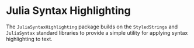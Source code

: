 # Julia Syntax Highlighting

<!-- [![Stable](https://img.shields.io/badge/docs-stable-blue.svg)](https://JuliaLang.github.io/JuliaSyntaxHighlighting.jl/stable/) -->
<!-- [![Dev](https://img.shields.io/badge/docs-dev-blue.svg)](https://JuliaLang.github.io/JuliaSyntaxHighlighting.jl/dev/) -->
<!-- [![Build Status](https://github.com/JuliaLang/JuliaSyntaxHighlighting.jl/actions/workflows/CI.yml/badge.svg?branch=main)](https://github.com/JuliaLang/JuliaSyntaxHighlighting.jl/actions/workflows/CI.yml?query=branch%3Amain) -->
<!-- [![Coverage](https://codecov.io/gh/JuliaLang/JuliaSyntaxHighlighting.jl/branch/main/graph/badge.svg)](https://codecov.io/gh/JuliaLang/JuliaSyntaxHighlighting.jl) -->

The `JuliaSyntaxHighlighting` package builds on the `StyledStrings` and
`JuliaSyntax` standard libraries to provide a simple utility for applying syntax
highlighting to text.
